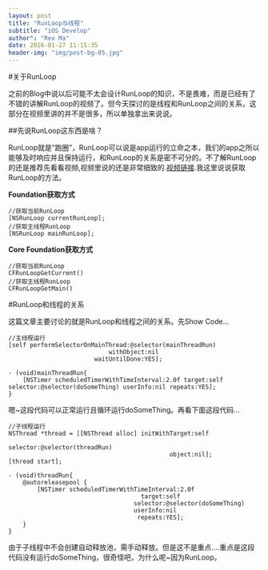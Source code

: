 ```yaml
---
layout: post
title: "RunLoop与线程"
subtitle: "iOS Develop"
author": "Rex Ma"
date: 2016-01-27 11:15:35
header-img: "img/post-bg-05.jpg"
---
```


#关于RunLoop

之前的Blog中说以后可能不太会设计RunLoop的知识，不是畏难，而是已经有了不错的讲解RunLoop的视频了。但今天探讨的是线程和RunLoop之间的关系，这部分在视频里讲的并不是很多，所以单独拿出来说说。

##先说RunLoop这东西是啥？

RunLoop就是“跑圈”，RunLoop可以说是app运行的立命之本，我们的app之所以能够及时响应并且保持运行，和RunLoop的关系是密不可分的。不了解RunLoop的还是推荐先看看视频,视频里说的还是非常细致的.[视频链接](http://yun.baidu.com/share/link?shareid=2268593032&uk=2885973690).我这里说说获取RunLoop的方法。
	
**Foundation获取方式**

	//获取当前RunLoop
	[NSRunLoop currentRunLoop];
	//获取主线程RunLoop
	[NSRunLoop mainRunLoop];
	
**Core Foundation获取方式**

	//获取当前RunLoop
	CFRunLoopGetCurrent()
	//获取主线程RunLoop
	CFRunLoopGetMain()
	
#RunLoop和线程的关系

这篇文章主要讨论的就是RunLoop和线程之间的关系。先Show Code...

	//主线程运行
	[self performSelectorOnMainThread:@selector(mainThreadRun) 
								withObject:nil
	 						waitUntilDone:YES];
	 						
	- (void)mainThreadRun{
    	[NSTimer scheduledTimerWithTimeInterval:2.0f target:self selector:@selector(doSomeThing) userInfo:nil repeats:YES];
	}

嗯~这段代码可以正常运行且循环运行doSomeThing。再看下面这段代码...
	
	//子线程运行
	NSThread *thread = [[NSThread alloc] initWithTarget:self
                                               selector:@selector(threadRun)
                                                 object:nil];
    [thread start];
    
    - (void)threadRun{
    	@autoreleasepool {
        	[NSTimer scheduledTimerWithTimeInterval:2.0f
                                         target:self
                                       selector:@selector(doSomeThing)
                                       userInfo:nil
                                        repeats:YES];
   		}
	}
	
由于子线程中不会创建自动释放池，需手动释放。但是这不是重点....重点是这段代码没有运行doSomeThing，很奇怪吧，为什么呢~因为RunLoop。